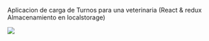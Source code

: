 
Aplicacion de carga de Turnos para una veterinaria (React & redux Almacenamiento en localstorage)

<img src='https://raw.githubusercontent.com/thesequencer/curso-react-citas/master/captura.png'>
